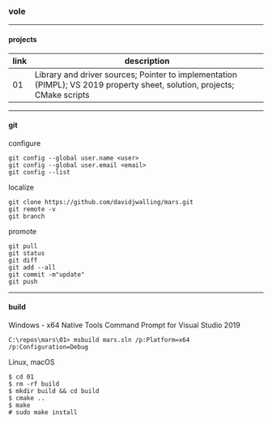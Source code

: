 ### vole

<hr>

#### projects

|link|description|
|-|-|
|01|Library and driver sources; Pointer to implementation (PIMPL); VS 2019 property sheet, solution, projects; CMake scripts|

<hr>

#### git
configure
```
git config --global user.name <user>
git config --global user.email <email>
git config --list
```
localize
```
git clone https://github.com/davidjwalling/mars.git
git remote -v
git branch
```
promote
```
git pull
git status
git diff
git add --all
git commit -m"update"
git push
```

<hr>

#### build
Windows - x64 Native Tools Command Prompt for Visual Studio 2019
```
C:\repos\mars\01> msbuild mars.sln /p:Platform=x64 /p:Configuration=Debug
```
Linux, macOS
```
$ cd 01
$ rm -rf build
$ mkdir build && cd build
$ cmake ..
$ make
# sudo make install
```
